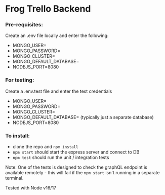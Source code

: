 # Frog Trello Backend

### Pre-requisites:

Create an .env file locally and enter the following:

- MONGO_USER=
- MONGO_PASSWORD=
- MONGO_CLUSTER=
- MONGO_DEFAULT_DATABASE=
- NODEJS_PORT=8080

### For testing:

Create a .env.test file and enter the test credentials

- MONGO_USER=
- MONGO_PASSWORD=
- MONGO_CLUSTER=
- MONGO_DEFAULT_DATABASE= (typically just a separate database)
- NODEJS_PORT=8080

### To install:

- clone the repo and `npm install`
- `npm start` should start the express server and connect to DB
- `npm test` should run the unit / integration tests

Note: One of the tests is designed to check the graphQL endpoint is available remotely - this will fail if the `npm start` isn't running in a separate terminal.

Tested with Node v16/17